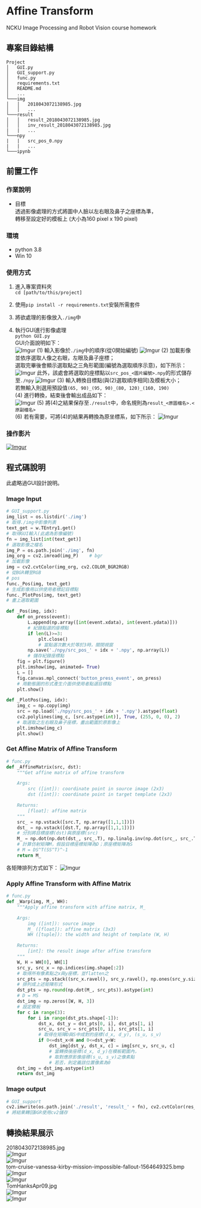 # Affine Transform
NCKU Image Processing and Robot Vision course homework

## 專案目錄結構
```
Project
│   GUI.py
│   GUI_support.py
│   func.py
│   requirements.txt  
│   README.md      
│   ...    
└───img   
│   │   2018043072138985.jpg
│   │   ...
└───result   
│   │   result_2018043072138985.jpg
│   │   inv_result_2018043072138985.jpg
|   |   ...
└───npy
|   |   src_pos_0.npy
|   |   ...
└───ipynb 
```

## 前置工作
### 作業說明
* 目標\
透過影像處理的方式將圖中人臉以左右眼及鼻子之座標為準，\
轉移至設定好的模板上 (大小為160 pixel x 190 pixel)

### 環境
* python 3.8
* Win 10

### 使用方式
1. 進入專案資料夾\
`cd [path/to/this/project]` 

2. 使用`pip install -r requirements.txt`安裝所需套件

3. 將欲處理的影像放入`./img`中

4. 執行GUI進行影像處理\
`python GUI.py`   
GUI介面說明如下：\
![Imgur](https://i.imgur.com/8QIDNBC.png)
(1) 輸入影像於`./img`中的順序(從0開始編號)
![Imgur](https://i.imgur.com/w4EpmMU.png)
(2) 加載影像並依序選取人像之右眼，左眼及鼻子座標；\
選取完畢後會顯示選取點之三角形範圍(編號為選取順序示意)，如下所示：\
![Imgur](https://i.imgur.com/KeOPg7c.png)
此外，該處會將選取的座標點以`src_pos_<圖片編號>.npy`的形式儲存至`./npy`
![Imgur](https://i.imgur.com/oxRvKdf.png)
(3) 輸入轉換目標點(與(2)選取順序相同)及模板大小；\
若無輸入則選用預設值`(65, 90)_(95, 90)_(80, 120)_(160, 190)`\
(4) 進行轉換，結束後會輸出成品如下：\
![Imgur](https://i.imgur.com/yoI22ZP.png)
(5) 將(4)之結果保存至`./result`中，命名規則為`result_<原圖檔名>.<原副檔名>`\
(6) 若有需要，可將(4)的結果再轉換為原坐標系，如下所示：
![Imgur](https://i.imgur.com/vrH9hb2.png)

### 操作影片
[![Imgur](https://i.imgur.com/GZHTlMo.png)](https://youtu.be/VB0ovF0sxiA)


## 程式碼說明
此處略過GUI設計說明。
### Image Input
```py
# GUI_support.py
img_list = os.listdir('./img')
# 取得./img中影像列表
text_get = w.TEntry1.get()
# 取得GUI輸入(此處為影像編號)
fn = img_list[int(text_get)]
# 選取影像之檔名
img_P = os.path.join('./img', fn)
img_org = cv2.imread(img_P)    # bgr
# 加載影像
img = cv2.cvtColor(img_org, cv2.COLOR_BGR2RGB)
# 從BGR轉至RGB
# pos
func._Pos(img, text_get)
# 生成影像用以供使用者標記目標點
func._PlotPos(img, text_get)
# 畫上選取範圍
```
```py
def _Pos(img, idx):
    def on_press(event):
        L.append(np.array([int(event.xdata), int(event.ydata)]))
        # 紀錄點選的座標點
        if len(L)>=3: 
            plt.close()
            # 當點選次數大於等於3時，關閉視窗
        np.save('./npy/src_pos_' + idx + '.npy', np.array(L))
        # 儲存紀錄座標點
    fig = plt.figure()
    plt.imshow(img, animated= True)
    L = []
    fig.canvas.mpl_connect('button_press_event', on_press)
    # 用動態圖的形式產生介面供使用者點選目標點
    plt.show() 
```
```py
def _PlotPos(img, idx):
    img_c = np.copy(img)
    src = np.load('./npy/src_pos_' + idx + '.npy').astype(float)
    cv2.polylines(img_c, [src.astype(int)], True, (255, 0, 0), 2)
    # 取選取之左右眼及鼻子座標，畫出範圍於原影像上
    plt.imshow(img_c)
    plt.show()
```

### Get Affine Matrix of Affine Transform
```py
# func.py
def _AffineMatrix(src, dst):
    """Get affine matrix of affine transform

    Args:
        src ([int]): coordinate point in source image (2x3)
        dst ([int]): coordinate point in target template (2x3)

    Returns:
        [float]: affine matrix
    """
    src_ = np.vstack([src.T, np.array([1,1,1])])
    dst_ = np.vstack([dst.T, np.array([1,1,1])])
    # 分別將目標座標(dst)與原座標(src)
    M_ = np.dot(np.dot(dst_, src_.T), np.linalg.inv(np.dot(src_, src_.T)))
    # 計算仿射矩陣M，假設目標座標矩陣為D；原座標矩陣為S
    # M = DS^T(SS^T)^-1
    return M_
```
各矩陣排列方式如下：
![Imgur](https://i.imgur.com/r44CcWJ.png)

### Apply Affine Transform with Affine Matrix
```py
# func.py
def _Warp(img, M_, WH):
    """Apply affine transform with affine matrix, M_

    Args:
        img ([int]): source image
        M_ ([float]): affine matrix (3x3)
        WH ([tuple]): the width and height of template (W, H)

    Returns:
        [int]: the result image after affine transform
    """
    W, H = WH[0], WH[1]
    src_y, src_x = np.indices(img.shape[:2])
    # 取得所有像素點之x與y座標，並flatten之
    src_pts = np.stack((src_x.ravel(), src_y.ravel(), np.ones(src_y.size))).astype(int)
    # 排列成上述矩陣形式
    dst_pts = np.round(np.dot(M_, src_pts)).astype(int)
    # D = MS
    dst_img = np.zeros([W, H, 3])
    # 設定模板
    for c in range(3):
        for i in range(dst_pts.shape[-1]):
            dst_x, dst_y = dst_pts[0, i], dst_pts[1, i]
            src_u, src_v = src_pts[0, i], src_pts[1, i]
            # 取得在矩陣D與S中成對的座標(d_x, d_y), (s_u, s_v)
            if 0<=dst_x<H and 0<=dst_y<W:
                dst_img[dst_y, dst_x, c] = img[src_v, src_u, c]
                # 當轉換後座標(d_x, d_y)在模板範圍內，
                # 取對應原影像座標(s_u, s_v)之像素點
                # 若否，則定義該位置像素為0
    dst_img = dst_img.astype(int)  
    return dst_img    
```

### Image output
```py
# GUI_support
cv2.imwrite(os.path.join('./result', 'result_' + fn), cv2.cvtColor(res_, cv2.COLOR_RGB2BGR))
# 將結果轉回BGR使用cv2儲存
```

## 轉換結果展示
2018043072138985.jpg\
![Imgur](https://i.imgur.com/X7ZoIl0.jpg)\
![Imgur](https://i.imgur.com/BrWQln1.jpg)\
tom-cruise-vanessa-kirby-mission-impossible-fallout-1564649325.bmp\
![Imgur](https://i.imgur.com/OvLf4Xl.png)\
![Imgur](https://i.imgur.com/rbuPHSn.png)\
TomHanksApr09.jpg\
![Imgur](https://i.imgur.com/7H2w2sj.jpg)\
![Imgur](https://i.imgur.com/eSiUeAA.jpg)
